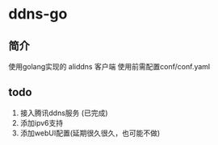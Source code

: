 # ddns-go

## 简介
使用golang实现的 aliddns 客户端
使用前需配置conf/conf.yaml

## todo
1. 接入腾讯ddns服务 (已完成)
2. 添加ipv6支持
3. 添加webUI配置(延期很久很久，也可能不做)
